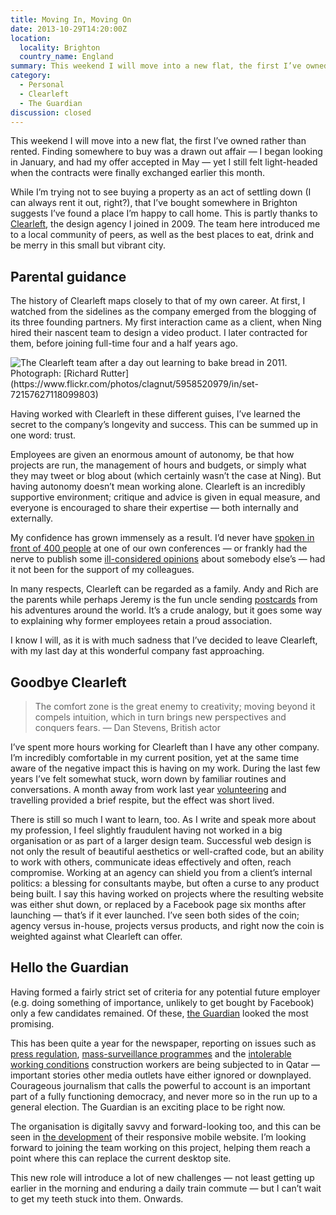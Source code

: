 ```yaml
---
title: Moving In, Moving On
date: 2013-10-29T14:20:00Z
location:
  locality: Brighton
  country_name: England
summary: This weekend I will move into a new flat, the first I’ve owned rather than rented. While I’m trying not to see buying a property as an act of settling down, that I’ve bought somewhere in Brighton suggests I’ve found a city I’m happy to call home. This is partly thanks to Clearleft, the design agency I joined in 2009.
category:
  - Personal
  - Clearleft
  - The Guardian
discussion: closed
---
```

This weekend I will move into a new flat, the first I’ve owned rather than rented. Finding somewhere to buy was a drawn out affair — I began looking in January, and had my offer accepted in May — yet I still felt light-headed when the contracts were finally exchanged earlier this month.

While I’m trying not to see buying a property as an act of settling down (I can always rent it out, right?), that I’ve bought somewhere in Brighton suggests I’ve found a place I’m happy to call home. This is partly thanks to [Clearleft][1], the design agency I joined in 2009. The team here introduced me to a local community of peers, as well as the best places to eat, drink and be merry in this small but vibrant city.

## Parental guidance

The history of Clearleft maps closely to that of my own career. At first, I watched from the sidelines as the company emerged from the blogging of its three founding partners. My first interaction came as a client, when Ning hired their nascent team to design a video product. I later contracted for them, before joining full-time four and a half years ago.

![](clearleft.jpg 'The Clearleft team after a day out learning to bake bread in 2011. Photograph: [Richard Rutter](https://www.flickr.com/photos/clagnut/5958520979/in/set-72157627118099803)')

Having worked with Clearleft in these different guises, I’ve learned the secret to the company’s longevity and success. This can be summed up in one word: trust.

Employees are given an enormous amount of autonomy, be that how projects are run, the management of hours and budgets, or simply what they may tweet or blog about (which certainly wasn’t the case at Ning). But having autonomy doesn’t mean working alone. Clearleft is an incredibly supportive environment; critique and advice is given in equal measure, and everyone is encouraged to share their expertise — both internally and externally.

My confidence has grown immensely as a result. I’d never have [spoken in front of 400 people][2] at one of our own conferences — or frankly had the nerve to publish some [ill-considered opinions][3] about somebody else’s — had it not been for the support of my colleagues.

In many respects, Clearleft can be regarded as a family. Andy and Rich are the parents while perhaps Jeremy is the fun uncle sending [postcards][4] from his adventures around the world. It’s a crude analogy, but it goes some way to explaining why former employees retain a proud association.

I know I will, as it is with much sadness that I’ve decided to leave Clearleft, with my last day at this wonderful company fast approaching.

## Goodbye Clearleft

> The comfort zone is the great enemy to creativity; moving beyond it compels intuition, which in turn brings new perspectives and conquers fears.
— Dan Stevens, British actor

I’ve spent more hours working for Clearleft than I have any other company. I’m incredibly comfortable in my current position, yet at the same time aware of the negative impact this is having on my work. During the last few years I’ve felt somewhat stuck, worn down by familiar routines and conversations. A month away from work last year [volunteering][5] and travelling provided a brief respite, but the effect was short lived.

There is still so much I want to learn, too. As I write and speak more about my profession, I feel slightly fraudulent having not worked in a big organisation or as part of a larger design team. Successful web design is not only the result of beautiful aesthetics or well-crafted code, but an ability to work with others, communicate ideas effectively and often, reach compromise. Working at an agency can shield you from a client’s internal politics: a blessing for consultants maybe, but often a curse to any product being built. I say this having worked on projects where the resulting website was either shut down, or replaced by a Facebook page six months after launching — that’s if it ever launched. I’ve seen both sides of the coin; agency versus in-house, projects versus products, and right now the coin is weighted against what Clearleft can offer.

## Hello the Guardian

Having formed a fairly strict set of criteria for any potential future employer (e.g. doing something of importance, unlikely to get bought by Facebook) only a few candidates remained. Of these, [the Guardian][6] looked the most promising.

This has been quite a year for the newspaper, reporting on issues such as [press regulation][7], [mass-surveillance programmes][8] and the [intolerable working conditions][9] construction workers are being subjected to in Qatar — important stories other media outlets have either ignored or downplayed. Courageous journalism that calls the powerful to account is an important part of a fully functioning democracy, and never more so in the run up to a general election. The Guardian is an exciting place to be right now.

The organisation is digitally savvy and forward-looking too, and this can be seen in [the development][10] of their responsive mobile website. I’m looking forward to joining the team working on this project, helping them reach a point where this can replace the current desktop site.

This new role will introduce a lot of new challenges — not least getting up earlier in the morning and enduring a daily train commute — but I can’t wait to get my teeth stuck into them. Onwards.

[1]: https://clearleft.com/
[2]: http://www.besquare.me/session/the-edge-of-the-web/
[3]: /2010/07/are_web_design_conferences_becoming_too_safe
[4]: https://adactio.com/journal/tags/americanaugust/
[5]: /2012/09/games_maker
[6]: https://www.theguardian.com/uk
[7]: https://www.theguardian.com/media/leveson-inquiry
[8]: https://www.theguardian.com/world/the-nsa-files
[9]: https://www.theguardian.com/world/2013/sep/25/revealed-qatars-world-cup-slaves
[10]: https://www.theguardian.com/help/2013/oct/04/alpha-testing-and-evolution-of-our-mobile-site
